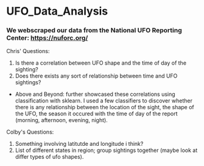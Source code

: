 # UFO_Data_Analysis
### We webscraped our data from the National UFO Reporting Center: https://nuforc.org/
Chris' Questions:
1. Is there a correlation between UFO shape and the time of day of the sighting?
2. Does there exists any sort of relationship between time and UFO sightings?
- Above and Beyond: further showcased these correlations using classification with sklearn. I used a few classifiers to discover whether there is any relationship between the location of the sight, the shape of the UFO, the season it occured with the time of day of the report (morning, afternoon, evening, night). 

Colby's Questions:
1. Something involving latitutde and longitude i think?
2. List of different states in region; group sightings together (maybe look at differ types of ufo shapes).

